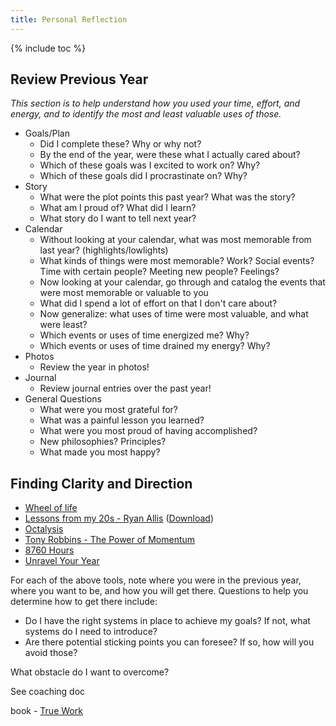 ```yaml
---
title: Personal Reflection
---
```


{% include toc %}

## Review Previous Year
_This section is to help understand how you used your time, effort, and energy, and to identify the most and least valuable uses of those._

- Goals/Plan
  - Did I complete these? Why or why not?
  - By the end of the year, were these what I actually cared about?
  - Which of these goals was I excited to work on? Why?
  - Which of these goals did I procrastinate on? Why?
- Story
  - What were the plot points this past year? What was the story?
  - What am I proud of? What did I learn?
  - What story do I want to tell next year?
- Calendar
  - Without looking at your calendar, what was most memorable from last year? (highlights/lowlights)
  - What kinds of things were most memorable? Work? Social events? Time with certain people? Meeting new people? Feelings?
  - Now looking at your calendar, go through and catalog the events that were most memorable or valuable to you
  - What did I spend a lot of effort on that I don't care about?
  - Now generalize: what uses of time were most valuable, and what were least?
  - Which events or uses of time energized me? Why?
  - Which events or uses of time drained my energy? Why?
- Photos
  - Review the year in photos!
- Journal
  - Review journal entries over the past year!
- General Questions
  - What were you most grateful for?
  - What was a painful lesson you learned?
  - What were you most proud of having accomplished?
  - New philosophies? Principles?
  - What made you most happy?


## Finding Clarity and Direction
- [Wheel of life](http://www.startofhappiness.com/wheel-of-life-a-self-assessment-tool/)
- [Lessons from my 20s - Ryan Allis](https://www.scribd.com/doc/236446010/Lessons-From-My-20s-By-Ryan-Allis) ([Download](https://drive.google.com/file/d/1C9BVUk8ZqWNBDc69PQXNcraYrcCcTZKg/view?usp=sharing))
- [Octalysis](http://yukaichou.com/lifestyle-gamification/gamify-life-year-challenge/)
- [Tony Robbins - The Power of Momentum](https://www.tonyrobbins.com/pdfs/Momentum2006.pdf)
- [8760 Hours](https://alexvermeer.com/8760hours/)
- [Unravel Your Year](https://drive.google.com/open?id=1BO4hJGrnH4nm7hHV3snsVJlhfIjlD6AN)

For each of the above tools, note where you were in the previous year, where you want to be, and how you will get there. Questions to help you determine how to get there include:
- Do I have the right systems in place to achieve my goals? If not, what systems do I need to introduce?
- Are there potential sticking points you can foresee? If so, how will you avoid those?

What obstacle do I want to overcome?

See coaching doc

book - [True Work](https://www.amazon.com/True-Work-Doing-What-Loving/dp/0609802127)
